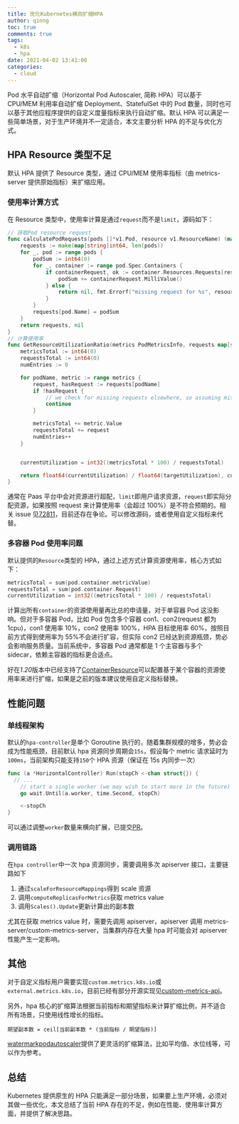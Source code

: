 ```yaml
---
title: 优化Kubernetes横向扩缩HPA
author: qinng
toc: true
comments: true
tags:
  - k8s
  - hpa
date: 2021-04-02 13:41:00
categories:
  - cloud
---
```


Pod 水平自动扩缩（Horizontal Pod Autoscaler, 简称 HPA）可以基于 CPU/MEM 利用率自动扩缩 Deployment、StatefulSet 中的 Pod 数量，同时也可以基于其他应程序提供的自定义度量指标来执行自动扩缩。默认 HPA 可以满足一些简单场景，对于生产环境并不一定适合，本文主要分析 HPA 的不足与优化方式。

<!--more-->

## HPA Resource 类型不足

默认 HPA 提供了 Resource 类型，通过 CPU/MEM 使用率指标（由 metrics-server 提供原始指标）来扩缩应用。

### 使用率计算方式

在 Resource 类型中，使用率计算是通过`request`而不是`limit`，源码如下：

```go
// 获取Pod resource request
func calculatePodRequests(pods []*v1.Pod, resource v1.ResourceName) (map[string]int64, error) {
	requests := make(map[string]int64, len(pods))
	for _, pod := range pods {
		podSum := int64(0)
		for _, container := range pod.Spec.Containers {
			if containerRequest, ok := container.Resources.Requests[resource]; ok {
				podSum += containerRequest.MilliValue()
			} else {
				return nil, fmt.Errorf("missing request for %s", resource)
			}
		}
		requests[pod.Name] = podSum
	}
	return requests, nil
}
// 计算使用率
func GetResourceUtilizationRatio(metrics PodMetricsInfo, requests map[string]int64, targetUtilization int32) (utilizationRatio float64, currentUtilization int32, rawAverageValue int64, err error) {
	metricsTotal := int64(0)
	requestsTotal := int64(0)
	numEntries := 0

	for podName, metric := range metrics {
		request, hasRequest := requests[podName]
		if !hasRequest {
			// we check for missing requests elsewhere, so assuming missing requests == extraneous metrics
			continue
		}

		metricsTotal += metric.Value
		requestsTotal += request
		numEntries++
	}


	currentUtilization = int32((metricsTotal * 100) / requestsTotal)

	return float64(currentUtilization) / float64(targetUtilization), currentUtilization, metricsTotal / int64(numEntries), nil
}
```

通常在 Paas 平台中会对资源进行超配，`limit`即用户请求资源，`request`即实际分配资源，如果按照 request 来计算使用率（会超过 100%）是不符合预期的。相关 issue 见[72811](https://github.com/kubernetes/kubernetes/issues/72811)，目前还存在争论。可以修改源码，或者使用自定义指标来代替。

### 多容器 Pod 使用率问题

默认提供的`Resource`类型的 HPA，通过上述方式计算资源使用率，核心方式如下：

```go
metricsTotal = sum(pod.container.metricValue)
requestsTotal = sum(pod.container.Request)
currentUtilization = int32((metricsTotal * 100) / requestsTotal)
```

计算出所有`container`的资源使用量再比总的申请量，对于单容器 Pod 这没影响。但对于多容器 Pod，比如 Pod 包含多个容器 con1、con2(request 都为 1cpu)，con1 使用率 10%，con2 使用率 100%，HPA 目标使用率 60%，按照目前方式得到使用率为 55%不会进行扩容，但实际 con2 已经达到资源瓶颈，势必会影响服务质量。当前系统中，多容器 Pod 通常都是 1 个主容器与多个 sidecar，依赖主容器的指标更合适点。

好在*1.20*版本中已经支持了[ContainerResource](https://kubernetes.io/zh/docs/tasks/run-application/horizontal-pod-autoscale/#container-resource-metrics)可以配置基于某个容器的资源使用率来进行扩缩，如果是之前的版本建议使用自定义指标替换。

## 性能问题

### 单线程架构

默认的`hpa-controller`是单个 Goroutine 执行的，随着集群规模的增多，势必会成为性能瓶颈，目前默认 hpa 资源同步周期会`15s`，假设每个 metric 请求延时为`100ms`，当前架构只能支持`150`个 HPA 资源（保证在 15s 内同步一次）

```go
func (a *HorizontalController) Run(stopCh <-chan struct{}) {
  // ...
	// start a single worker (we may wish to start more in the future)
	go wait.Until(a.worker, time.Second, stopCh)

	<-stopCh
}
```

可以通过调整`worker`数量来横向扩展，已提交[PR](https://github.com/kubernetes/kubernetes/pull/99688)。

### 调用链路

在`hpa controller`中一次 hpa 资源同步，需要调用多次 apiserver 接口，主要链路如下

1. 通过`scaleForResourceMappings`得到 scale 资源
2. 调用`computeReplicasForMetrics`获取 metrics value
3. 调用`Scales().Update`更新计算出的副本数

尤其在获取 metrics value 时，需要先调用 apiserver，apiserver 调用 metrics-server/custom-metrics-server，当集群内存在大量 hpa 时可能会对 apiserver 性能产生一定影响。

## 其他

对于自定义指标用户需要实现`custom.metrics.k8s.io`或`external.metrics.k8s.io`，目前已经有部分开源实现见[custom-metrics-api](https://github.com/kubernetes/metrics/blob/master/IMPLEMENTATIONS.md#custom-metrics-api)。

另外，hpa 核心的扩缩算法根据当前指标和期望指标来计算扩缩比例，并不适合所有场景，只使用线性增长的指标。

```
期望副本数 = ceil[当前副本数 * (当前指标 / 期望指标)]
```

[watermarkpodautoscaler](https://github.com/DataDog/https://github.com/DataDog/watermarkpodautoscaler)提供了更灵活的扩缩算法，比如平均值、水位线等，可以作为参考。

## 总结

Kubernetes 提供原生的 HPA 只能满足一部分场景，如果要上生产环境，必须对其做一些优化，本文总结了当前 HPA 存在的不足，例如在性能、使用率计算方面，并提供了解决思路。
